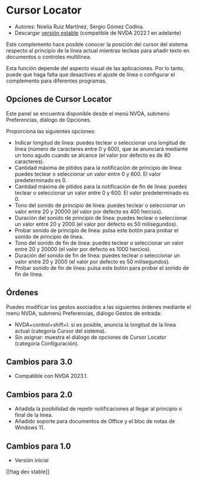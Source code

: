 # Cursor Locator #

* Autores: Noelia Ruiz Martínez, Sergio Gómez Codina.
* Descargar [versión estable][1] (compatible de NVDA 2022.1 en adelante)

Este complemento hace posible conocer la posición del cursor del sistema
respecto al principio de la línea actual mientras tecleas para añadir texto
en documentos o controles multilínea.

Esta función depende del aspecto visual de las aplicaciones. Por lo tanto,
puede que haga falta que desactives el ajuste de línea o configurar el
complemento para diferentes programas.

## Opciones de Cursor Locator ##

Este panel se encuentra disponible desde el menú NVDA, submenú Preferencias,
diálogo de Opciones.

Proporciona las siguientes opciones:

* Indicar longitud de línea: puedes teclear o seleccionar una longitud de
  línea (número de caracteres entre 0 y 600), que se anunciará mediante un
  tono agudo cuando se alcance (el valor por defecto es de 80 caracteres).
* Cantidad máxima de pitidos para la notificación de principio de línea:
  puedes teclear o seleccionar un valor entre 0 y 600. El valor
  predeterminado es 0.
* Cantidad máxima de pitidos para la notificación de fin de línea: puedes
  teclear o seleccionar un valor entre 0 y 600. El valor predeterminado es
  0.
* Tono del sonido de principio de línea: puedes teclear o seleccionar un
  valor entre 20 y 20000 (el valor por defecto es 400 hercios).
* Duración del sonido de principio de línea: puedes teclear o seleccionar un
  valor entre 20 y 2000 (el valor por defecto es 50 milisegundos).
* Probar sonido de principio de línea: pulsa este botón para probar el
  sonido de principio de línea.
* Tono del sonido de fin de línea: puedes teclear o seleccionar un valor
  entre 20 y 20000 (el valor por defecto es 1000 hercios).
* Duración del sonido de fin de línea: puedes teclear o seleccionar un valor
  entre 20 y 2000 (el valor por defecto es 50 milisegundos).
* Probar sonido de fin de línea: pulsa este botón para probar el sonido de
  fin de línea.

## Órdenes ##

Puedes modificar los gestos asociados a las siguientes órdenes mediante el
menú NVDA, submenú Preferencias, diálogo Gestos de entrada:

* NVDA+control+shift+l: si es posible, anuncia la longitud de la línea
  actual (categoría Cursor del sistema).
* Sin asignar: muestra el diálogo de opciones de Cursor Locator (categoría
  Configuración).

## Cambios para 3.0 ##
* Compatible con NVDA 2023.1.

## Cambios para 2.0 ##
* Añadida la posibilidad de repetir notificaciones al llegar al principio o
  final de la línea.
* Añadido soporte para documentos de Office y el bloc de notas de Windows
  11.

## Cambios para 1.0 ##
* Versión inicial

[[!tag dev stable]]

[1]: https://addons.nvda-project.org/files/get.php?file=cursorLocator
